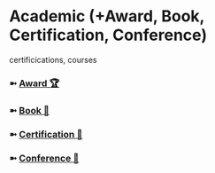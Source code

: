 # Academic (+Award, Book, Certification, Conference) 
certificications, courses

### ➼ [Award 🏆](Award)
### ➼ [Book 📖](Book)
### ➼ [Certification 📜](Certification)
### ➼ [Conference 📅](Conference)
